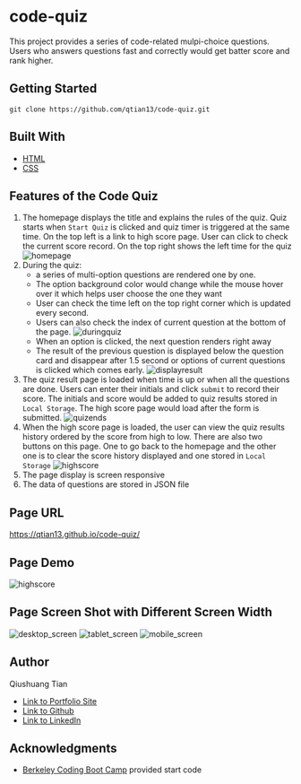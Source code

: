 # code-quiz
This project provides a series of code-related mulpi-choice questions. Users who answers questions fast and correctly would get batter score and rank higher.

## Getting Started
```console
git clone https://github.com/qtian13/code-quiz.git
```

## Built With
* [HTML](https://developer.mozilla.org/en-US/docs/Web/HTML)
* [CSS](https://developer.mozilla.org/en-US/docs/Web/CSS)

## Features of the Code Quiz
1. The homepage displays the title and explains the rules of the quiz. Quiz starts when `Start Quiz` is clicked and quiz timer is triggered at the same time. On the top left is a link to high score page. User can click to check the current score record. On the top right shows the left time for the quiz
![homepage](assets/images/homepage.png)
2. During the quiz:
    * a series of multi-option questions are rendered one by one. 
    * The option background color would change while the mouse hover over it which helps user choose the one they want
    * User can check the time left on the top right corner which is updated every second.
    * Users can also check the index of current question at the bottom of the page. 
    ![duringquiz](assets/images/duringquiz.png)
    * When an option is clicked, the next question renders right away
    * The result of the previous question is displayed below the question card and disappear after 1.5 second or options of current questions is clicked which comes early.
    ![displayresult](assets/images/displayresult.png)
3. The quiz result page is loaded when time is up or when all the questions are done. Users can enter their initials and click `submit` to record their score. The initials and score would be added to quiz results stored in `Local Storage`. The high score page would load after the form is submitted.
![quizends](assets/images/quizends.png)
4. When the high score page is loaded, the user can view the quiz results history ordered by the score from high to low. There are also two buttons on this page. One to go back to the homepage and the other one is to clear the score history displayed and one stored in `Local Storage`
![highscore](assets/images/highscore.png)
5. The page display is screen responsive
5. The data of questions are stored in JSON file
## Page URL
https://qtian13.github.io/code-quiz/
## Page Demo
![highscore](assets/images/code_quiz_demo.gif)
## Page Screen Shot with Different Screen Width
![desktop_screen](assets/images/homepage.png)
![tablet_screen](assets/images/tablet_screen.png)
![mobile_screen](assets/images/mobile_screen.png)
## Author
Qiushuang Tian
- [Link to Portfolio Site](https://qtian13.github.io/)
- [Link to Github](https://github.com/qtian13)
- [Link to LinkedIn](https://www.linkedin.com/in/qiushuang-tian-a9754248/)

## Acknowledgments
- [Berkeley Coding Boot Camp](https://bootcamp.berkeley.edu/coding/) provided start code

